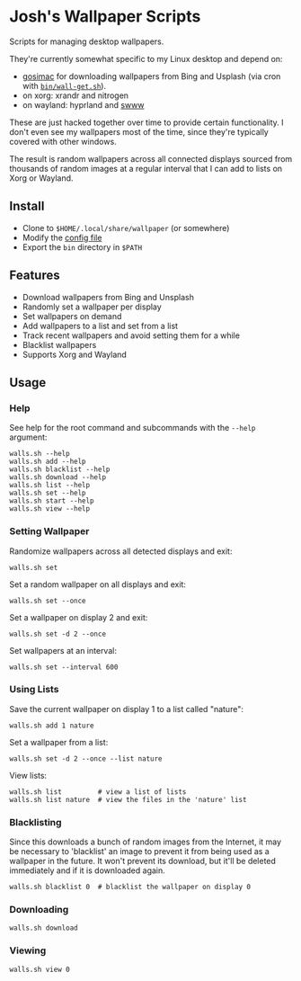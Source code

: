# Josh's Wallpaper Scripts

Scripts for managing desktop wallpapers.

They're currently somewhat specific to my Linux desktop and depend on:

* [gosimac](https://github.com/1995parham/gosimac) for downloading wallpapers
  from Bing and Usplash (via cron with [`bin/wall-get.sh`](bin/wall-get.sh)).
* on xorg: xrandr and nitrogen
* on wayland: hyprland and [swww](https://github.com/Horus645/swww)

These are just hacked together over time to provide certain functionality.
I don't even see my wallpapers most of the time, since they're typically
covered with other windows.

The result is random wallpapers across all connected displays sourced from
thousands of random images at a regular interval that I can add to lists on
Xorg or Wayland.

## Install

* Clone to `$HOME/.local/share/wallpaper` (or somewhere)
* Modify the [config file](etc/wallpaper.cfg)
* Export the `bin` directory in `$PATH`

## Features

* Download wallpapers from Bing and Unsplash
* Randomly set a wallpaper per display
* Set wallpapers on demand
* Add wallpapers to a list and set from a list
* Track recent wallpapers and avoid setting them for a while
* Blacklist wallpapers
* Supports Xorg and Wayland

## Usage

### Help

See help for the root command and subcommands with the `--help` argument:

```shell
walls.sh --help
walls.sh add --help
walls.sh blacklist --help
walls.sh download --help
walls.sh list --help
walls.sh set --help
walls.sh start --help
walls.sh view --help
```

### Setting Wallpaper

Randomize wallpapers across all detected displays and exit:

```shell
walls.sh set
```
Set a random wallpaper on all displays and exit:

```shell
walls.sh set --once
```

Set a wallpaper on display 2 and exit:

```shell
walls.sh set -d 2 --once
```

Set wallpapers at an interval:

```shell
walls.sh set --interval 600
```

### Using Lists

Save the current wallpaper on display 1 to a list called "nature":

```shell
walls.sh add 1 nature
```

Set a wallpaper from a list:

```shell
walls.sh set -d 2 --once --list nature
```

View lists:

```shell
walls.sh list         # view a list of lists
walls.sh list nature  # view the files in the 'nature' list
```

### Blacklisting

Since this downloads a bunch of random images from the Internet, it may be
necessary to 'blacklist' an image to prevent it from being used as a wallpaper
in the future. It won't prevent its download, but it'll be deleted immediately
and if it is downloaded again.

```shell
walls.sh blacklist 0  # blacklist the wallpaper on display 0
```

### Downloading

```shell
walls.sh download
```

### Viewing

```shell
walls.sh view 0
```

